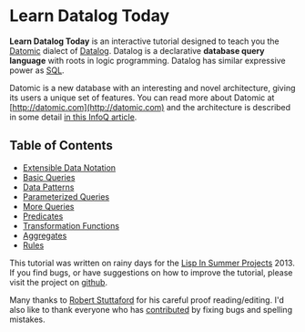 # Learn Datalog Today

**Learn Datalog Today** is an interactive tutorial designed to teach you the [Datomic](http://datomic.com) dialect of [Datalog](http://en.wikipedia.org/wiki/Datalog). Datalog is a declarative **database query language** with roots in logic programming. Datalog has similar expressive power as [SQL](http://en.wikipedia.org/wiki/Sql).

Datomic is a new database with an interesting and novel architecture, giving its users a unique set of features. You can read more about Datomic at [http://datomic.com](http://datomic.com) and the architecture is described in some detail [in this InfoQ article](http://www.infoq.com/articles/Architecture-Datomic).

## Table of Contents

* [Extensible Data Notation](/chapter/0)
* [Basic Queries](/chapter/1)
* [Data Patterns](/chapter/2)
* [Parameterized Queries](/chapter/3)
* [More Queries](/chapter/4)
* [Predicates](/chapter/5)
* [Transformation Functions](/chapter/6)
* [Aggregates](/chapter/7)
* [Rules](/chapter/8)

This tutorial was written on rainy days for the [Lisp In Summer Projects](http://lispinsummerprojects.org) 2013. If you find bugs, or have suggestions on how to improve the tutorial, please visit the project on [github](https://github.com/jonase/learndatalogtoday).

Many thanks to [Robert Stuttaford](https://twitter.com/RobStuttaford) for his careful proof reading/editing. I'd also like to thank everyone who has [contributed](https://github.com/jonase/learndatalogtoday/graphs/contributors) by fixing bugs and spelling mistakes.
